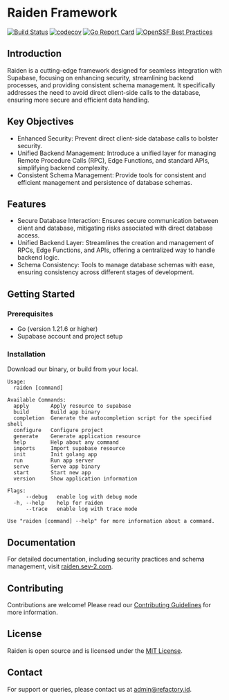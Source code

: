 # Raiden Framework
[![Build Status](https://github.com/sev-2/raiden/actions/workflows/raiden.yaml/badge.svg?branch=main)](https://github.com/sev-2/raiden/actions?query=branch%3Amain)
[![codecov](https://codecov.io/gh/sev-2/raiden/branch/main/graph/badge.svg)](https://codecov.io/gh/sev-2/raiden)
[![Go Report Card](https://goreportcard.com/badge/github.com/sev-2/raiden)](https://goreportcard.com/report/github.com/sev-2/raiden)
[![OpenSSF Best Practices](https://www.bestpractices.dev/projects/9207/badge)](https://www.bestpractices.dev/projects/9207)

## Introduction
Raiden is a cutting-edge framework designed for seamless integration with Supabase, focusing on enhancing security, streamlining backend processes, and providing consistent schema management. It specifically addresses the need to avoid direct client-side calls to the database, ensuring more secure and efficient data handling.

## Key Objectives
- Enhanced Security: Prevent direct client-side database calls to bolster security.
- Unified Backend Management: Introduce a unified layer for managing Remote Procedure Calls (RPC), Edge Functions, and standard APIs, simplifying backend complexity.
- Consistent Schema Management: Provide tools for consistent and efficient management and persistence of database schemas.

## Features
- Secure Database Interaction: Ensures secure communication between client and database, mitigating risks associated with direct database access.
- Unified Backend Layer: Streamlines the creation and management of RPCs, Edge Functions, and APIs, offering a centralized way to handle backend logic.
- Schema Consistency: Tools to manage database schemas with ease, ensuring consistency across different stages of development.

## Getting Started
### Prerequisites
- Go (version 1.21.6 or higher)
- Supabase account and project setup

### Installation
Download our binary, or build from your local.
```
Usage:
  raiden [command]

Available Commands:
  apply       Apply resource to supabase
  build       Build app binary
  completion  Generate the autocompletion script for the specified shell
  configure   Configure project
  generate    Generate application resource
  help        Help about any command
  imports     Import supabase resource
  init        Init golang app
  run         Run app server
  serve       Serve app binary
  start       Start new app
  version     Show application information

Flags:
      --debug   enable log with debug mode
  -h, --help    help for raiden
      --trace   enable log with trace mode

Use "raiden [command] --help" for more information about a command.
```

## Documentation
For detailed documentation, including security practices and schema management, visit [raiden.sev-2.com](https://raiden.sev-2.com).

## Contributing
Contributions are welcome! Please read our [Contributing Guidelines](CONTRIBUTING.md) for more information.

## License
Raiden is open source and is licensed under the [MIT License](LICENSE).

## Contact
For support or queries, please contact us at admin@refactory.id.
